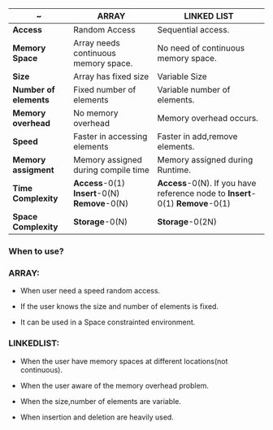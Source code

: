 


 ~|ARRAY | LINKED LIST
--------|-------|------------
**Access**|Random Access  | Sequential access.
**Memory Space**|Array needs continuous memory space. |No need of continuous memory space.
**Size**|Array has fixed size | Variable Size
**Number of elements**|Fixed number of elements | Variable number of elements.
|**Memory overhead**|No memory overhead | Memory overhead occurs.
**Speed**|Faster in  accessing elements|Faster in add,remove elements.
**Memory assigment**|Memory assigned during compile time|Memory assigned during Runtime.
**Time Complexity**|**Access**-0(1) **Insert**-0(N) **Remove**-0(N)| **Access**-0(N).  If you have reference node to **Insert**-0(1) **Remove**-0(1)
**Space Complexity**| **Storage**-0(N)| **Storage**-0(2N)


### When to use?

### ARRAY:

* When user need a speed random access.

* If the user knows the size and number of elements is fixed.

 * It can be used in a Space constrainted environment.

### LINKEDLIST:

* When the user have memory spaces at different locations(not continuous).

* When the user aware of the memory overhead problem.

* When the size,number of elements are variable.

* When insertion and deletion are heavily used.


















